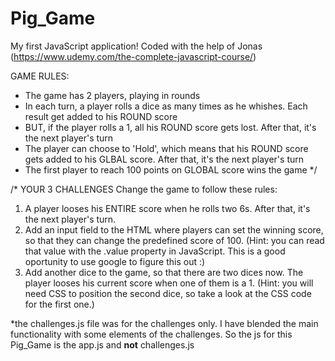 # Pig_Game
My first JavaScript application! Coded with the help of Jonas (https://www.udemy.com/the-complete-javascript-course/)

GAME RULES:

- The game has 2 players, playing in rounds
- In each turn, a player rolls a dice as many times as he whishes. Each result get added to his ROUND score
- BUT, if the player rolls a 1, all his ROUND score gets lost. After that, it's the next player's turn
- The player can choose to 'Hold', which means that his ROUND score gets added to his GLBAL score. After that, it's the next player's turn
- The first player to reach 100 points on GLOBAL score wins the game
*/



/*
YOUR 3 CHALLENGES
Change the game to follow these rules:

1. A player looses his ENTIRE score when he rolls two 6s. After that, it's the next player's turn.
2. Add an input field to the HTML where players can set the winning score, so that they can change the predefined score of 100. (Hint: you can read that value with the .value property in JavaScript. This is a good oportunity to use google to figure this out :)
3. Add another dice to the game, so that there are two dices now. The player looses his current score when one of them is a 1. (Hint: you will need CSS to position the second dice, so take a look at the CSS code for the first one.)

*the challenges.js file was for the challenges only. I have blended the main functionality with some elements of the challenges. So the js for this Pig_Game is the app.js and <b>not</b> challenges.js
